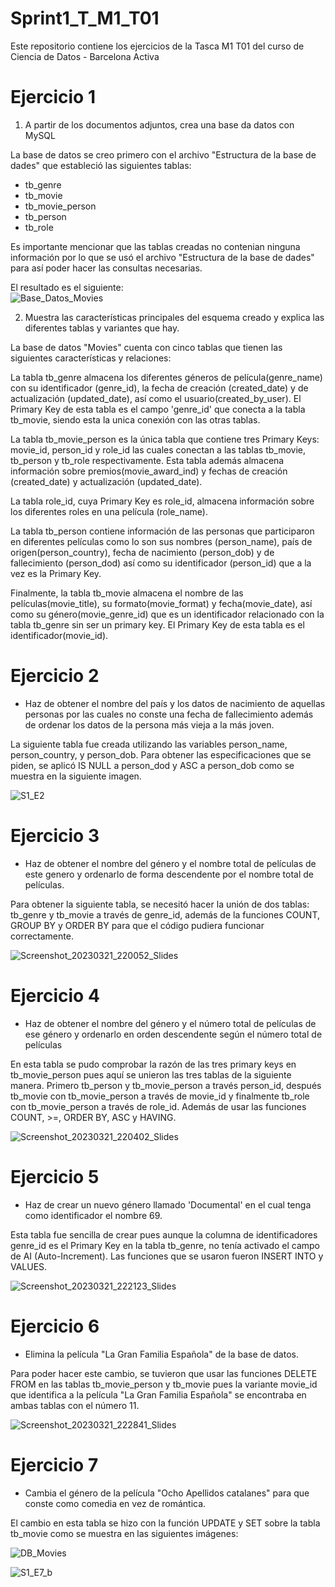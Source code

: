 # Sprint1_T_M1_T01
Este repositorio contiene los ejercicios de la Tasca M1 T01 del curso de Ciencia de Datos - Barcelona Activa

# Ejercicio 1
1. A partir de los documentos adjuntos, crea una base da datos con MySQL

La base de datos se creo primero con el archivo "Estructura de la base de dades" que estableció las siguientes tablas: 

* tb_genre
* tb_movie
* tb_movie_person
* tb_person
* tb_role  

Es importante mencionar que las tablas creadas no contenian ninguna información por lo que se usó el archivo "Estructura de la base de dades" para así poder hacer las consultas necesarias.  

El resultado es el siguiente:  
![Base_Datos_Movies](https://user-images.githubusercontent.com/121647613/226583601-07888862-58ff-4c44-926f-c6803217182c.png)


2. Muestra las características principales del esquema creado y explica las diferentes tablas y variantes que hay.

La base de datos "Movies" cuenta con cinco tablas que tienen las siguientes características y relaciones:

La tabla tb_genre almacena los diferentes géneros de película(genre_name) con su identificador (genre_id), la fecha de creación (created_date) y de actualización (updated_date), así como el usuario(created_by_user).  El Primary Key de esta tabla es el campo 'genre_id' que conecta a la tabla tb_movie, siendo esta la unica conexión con las otras tablas.

La tabla tb_movie_person es la única tabla que contiene tres Primary Keys: movie_id, person_id y role_id las cuales conectan a las tablas tb_movie, tb_person y tb_role respectivamente.  Esta tabla además almacena información sobre premios(movie_award_ind) y fechas de creación (created_date) y actualización (updated_date).

La tabla role_id, cuya Primary Key es role_id, almacena información sobre los diferentes roles en una película (role_name).

La tabla tb_person contiene información de las personas que participaron en diferentes películas como lo son sus nombres (person_name), país de origen(person_country), fecha de nacimiento (person_dob) y de fallecimiento (person_dod) así como su identificador (person_id) que a la vez es la Primary Key.

Finalmente, la tabla tb_movie almacena el nombre de las películas(movie_title), su formato(movie_format) y fecha(movie_date), así como su género(movie_genre_id) que es un identificador relacionado con la tabla tb_genre sin ser un primary key.  El Primary Key de esta tabla es el identificador(movie_id).


# Ejercicio 2

* Haz de obtener el nombre del país y los datos de nacimiento de aquellas personas por las cuales no conste una fecha de fallecimiento además de ordenar los datos de la persona más vieja a la más joven.

La siguiente tabla fue creada utilizando las variables person_name, person_country, y person_dob.  Para obtener las especificaciones que se piden, se aplicó IS NULL a person_dod y ASC a person_dob como se muestra en la siguiente imagen.

![S1_E2](https://user-images.githubusercontent.com/121647613/226650550-3684f2f8-4f30-4890-a012-03f5ad83fc1b.jpg)


# Ejercicio 3

* Haz de obtener el nombre del género y el nombre total de películas de este genero y ordenarlo de forma descendente por el nombre total de películas.

Para obtener la siguiente tabla, se necesitó hacer la unión de dos tablas: tb_genre y tb_movie a través de genre_id, además de la funciones COUNT, GROUP BY y ORDER BY para que el código pudiera funcionar correctamente.


![Screenshot_20230321_220052_Slides](https://user-images.githubusercontent.com/121647613/226740135-f23f3425-e26c-413f-bd68-eb7998379798.jpg)


# Ejercicio 4

 * Haz de obtener el nombre del género y el número total de películas de ese género y ordenarlo en orden descendente según el número total de películas

En esta tabla se pudo comprobar la razón de las tres primary keys en tb_movie_person pues aquí se unieron las tres tablas de la siguiente manera. Primero tb_person y tb_movie_person a través person_id, después tb_movie con tb_movie_person a través de movie_id y finalmente tb_role con tb_movie_person a través de role_id. Además de usar las funciones COUNT, >=, ORDER BY, ASC y HAVING.

![Screenshot_20230321_220402_Slides](https://user-images.githubusercontent.com/121647613/226740736-a69a48f8-7ecf-4089-9212-823313bf4014.jpg)


# Ejercicio 5

 * Haz de crear un nuevo género llamado 'Documental' en el cual tenga como identificador el nombre 69.
 
 Esta tabla fue sencilla de crear pues aunque la columna de identificadores genre_id es el Primary Key en la tabla tb_genre, no tenía activado el campo de AI (Auto-Increment). Las funciones que se usaron fueron INSERT INTO y VALUES.
 
 ![Screenshot_20230321_222123_Slides](https://user-images.githubusercontent.com/121647613/226743849-45b8bdf9-a489-4303-a60e-c79d324def9e.jpg)


# Ejercicio 6

 * Elimina la película "La Gran Familia Española" de la base de datos.
 
 Para poder hacer este cambio, se tuvieron que usar las funciones DELETE FROM en las tablas tb_movie_person y tb_movie pues la variante movie_id que identifica a la película "La Gran Familia Española" se encontraba en ambas tablas con el número 11.
  
![Screenshot_20230321_222841_Slides](https://user-images.githubusercontent.com/121647613/226745461-fc68127a-7d92-4c34-a2af-52864c1b3895.jpg)


# Ejercicio 7

 * Cambia el género de la película "Ocho Apellidos catalanes" para que conste como comedia en vez de romántica.
 
 El cambio en esta tabla se hizo con la función UPDATE y SET sobre la tabla tb_movie como se muestra en las siguientes imágenes:
 
![DB_Movies](https://user-images.githubusercontent.com/121647613/226747634-c15e8b39-32c9-4e87-a85d-52bbc5f32fc6.png)

![S1_E7_b](https://user-images.githubusercontent.com/121647613/226747887-ae2344ee-722e-4830-9def-0d2c0e684b1f.jpg)



